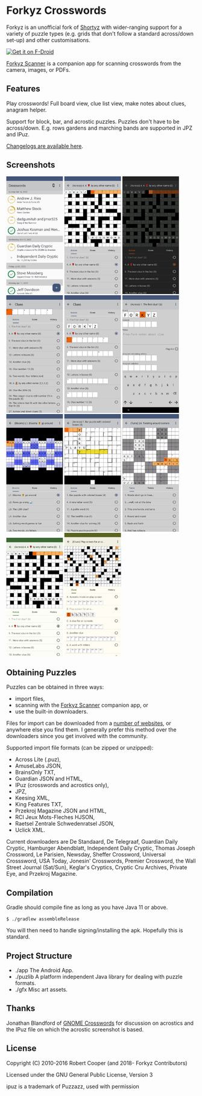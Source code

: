# Forkyz Crosswords

Forkyz is an unofficial fork of [Shortyz](https://github.com/kebernet/shortyz/)
with wider-ranging support for a variety of puzzle types (e.g. grids that don't
follow a standard across/down set-up) and other customisations.

[<img src="https://fdroid.gitlab.io/artwork/badge/get-it-on.png"
     alt="Get it on F-Droid"
     height="80">](https://f-droid.org/packages/app.crossword.yourealwaysbe.forkyz/)

[Forkyz Scanner][forkyz-scanner] is a companion app for scanning crosswords from the camera, images, or PDFs.

## Features

Play crosswords! Full board view, clue list view, make notes about clues, anagram helper.

Support for block, bar, and acrostic puzzles. Puzzles don't have to be across/down. E.g. rows gardens and marching bands are supported in JPZ and IPuz.

[Changelogs are available here][changelogs].

## Screenshots

<img
    alt="The puzzle browse menu"
    src="fastlane/metadata/android/en-US/images/phoneScreenshots/06-BrowseMenu.png"
    width=150
/>
<img
    alt="The standard grid view"
    src="fastlane/metadata/android/en-US/images/phoneScreenshots/01-StandardGrid.png"
    width=150
/>
<img
    alt="The standard grid view in dark mode"
    src="fastlane/metadata/android/en-US/images/phoneScreenshots/02-StandardGridDark.png"
    width=150
/>
<img
    alt="The clue list view"
    src="fastlane/metadata/android/en-US/images/phoneScreenshots/07-ClueList.png"
    width=150
/>
<img
    alt="The clue list view with the words shown with the clue"
    src="fastlane/metadata/android/en-US/images/phoneScreenshots/08-ClueListGrid.png"
    width=150
/>
<img
    alt="The clue/puzzle notes page with anagram helper"
    src="fastlane/metadata/android/en-US/images/phoneScreenshots/09-NotesPage.png"
    width=150
/>
<img
    alt="A rows garden puzzle in the app"
    src="fastlane/metadata/android/en-US/images/phoneScreenshots/03-RowsGarden.png"
    width=150
/>
<img
    alt="A bar puzzle in the app with coloured grid squares"
    src="fastlane/metadata/android/en-US/images/phoneScreenshots/04-BarPuzzle.png"
    width=150
/>
<img
    alt="A twists and turns puzzle in the app"
    src="fastlane/metadata/android/en-US/images/phoneScreenshots/05-TwistsAndTurns.png"
    width=150
/>
<img
    alt="The puzzle themed with dynamic Material You colours"
    src="fastlane/metadata/android/en-US/images/phoneScreenshots/10-DynamicTheme.png"
    width=150
/>
<img
    alt="The play screen for an acrostic puzzle"
    src="fastlane/metadata/android/en-US/images/phoneScreenshots/11-Acrostic.png"
    width=150
/>

## Obtaining Puzzles

Puzzles can be obtained in three ways:

* import files,
* scanning with the [Forkyz Scanner][forkyz-scanner] companion app, or
* use the built-in downloaders.

Files for import can be downloaded from a [number of websites][online-sources], or anywhere else you find them. I generally prefer this method over the downloaders since you get involved with the community.

Supported import file formats (can be zipped or unzipped):

* Across Lite (.puz),
* AmuseLabs JSON,
* BrainsOnly TXT,
* Guardian JSON and HTML,
* IPuz (crosswords and acrostics only),
* JPZ,
* Keesing XML,
* King Features TXT,
* Przekroj Magazine JSON and HTML,
* RCI Jeux Mots-Fleches HJSON,
* Raetsel Zentrale Schwedenratsel JSON,
* Uclick XML.

Current downloaders are De Standaard, De Telegraaf, Guardian Daily Cryptic, Hamburger Abendblatt, Independent Daily Cryptic, Thomas Joseph Crossword, Le Parisien, Newsday, Sheffer Crossword, Universal Crosssword, USA Today, Jonesin' Crosswords, Premier Crossword, the Wall Street Journal (Sat/Sun), Keglar's Cryptics, Cryptic Cru Archives, Private Eye, and Przekroj Magazine.

## Compilation

Gradle should compile fine as long as you have Java 11 or above.

    $ ./gradlew assembleRelease

You will then need to handle signing/installing the apk. Hopefully this is standard.

## Project Structure

  * ./app The Android App.
  * ./puzlib A platform independent Java library for dealing with puzzle formats.
  * ./gfx Misc art assets.

## Thanks

Jonathan Blandford of [GNOME Crosswords][gnome-crosswords] for discussion on acrostics and the IPuz file on which the acrostic screenshot is based.

## License

Copyright (C) 2010-2016 Robert Cooper (and 2018- Forkyz Contributors)

Licensed under the GNU General Public License, Version 3

ipuz is a trademark of Puzzazz, used with permission

[changelogs]: https://yourealwaysbe.github.io/forkyz/changes.html
[forkyz-scanner]: https://gitlab.com/Hague/forkyzscanner
[gnome-crosswords]: https://gitlab.gnome.org/jrb/crosswords
[online-sources]: https://yourealwaysbe.github.io/forkyz/
